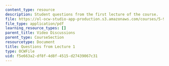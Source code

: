 ```yaml
---
content_type: resource
description: Student questions from the first lecture of the course.
file: https://ol-ocw-studio-app-production.s3.amazonaws.com/courses/5-95j-teaching-college-level-science-and-engineering-spring-2009/f5e663a2df8f4d8f4515d27439067c31_MIT5_95js09_res04.pdf
file_type: application/pdf
learning_resource_types: []
parent_title: Video Discussions
parent_type: CourseSection
resourcetype: Document
title: Questions from Lecture 1
type: OCWFile
uid: f5e663a2-df8f-4d8f-4515-d27439067c31
---
```

